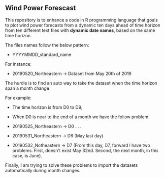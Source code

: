 ## Wind Power Forescast
This repository is to enhance a code in R programming language that goals to plot wind power forecasts from a dynamic ten days ahead of time horizon from ten different text files with **dynamic date names**, based on the same time horizon.

The files names follow the below pattern:

- YYYYMMDD_standard_name

For instance:

- 20190520_Northeastern -> Dataset from May 20th of 2019

The hurdle is to find an auto way to take the dataset when the time horizon span a month change  

For example:

- The time horizon is from D0 to D9;
- When D0 is near to the end of a month we have the follow problem:
 - 20190525_Northeastern -> D0
 .
 .
 .
 - 20190531_Northeastern -> D6 (May last day)
 
 - 20190532_Notheastern -> D7 (From this day, D7, forward I have two problems. First, doesn't exist May 32nd. Second, the next month, in this case, is June).
 
 Finally, I am trying to solve these problems to import the datasets automatically during month changes.
